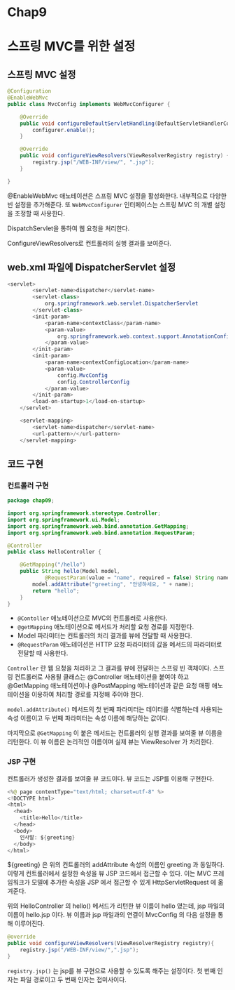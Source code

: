 # Chap9

# 스프링 MVC를 위한 설정

## 스프링 MVC 설정

```java
@Configuration
@EnableWebMvc
public class MvcConfig implements WebMvcConfigurer {

    @Override
    public void configureDefaultServletHandling(DefaultServletHandlerConfigurer configurer) {
        configurer.enable();
    }

    @Override
    public void configureViewResolvers(ViewResolverRegistry registry) {
        registry.jsp("/WEB-INF/view/", ".jsp");
    }

}
```

@EnableWebMvc 애노테이션은 스프링 MVC 설정을 활성화한다. 내부적으로 다양한 빈 설정을 추가해준다. 또 `WebMvcConfigurer` 인터페이스는 스프링 MVC 의 개별 설정을 조정할 때 사용한다.

DispatchServlet을 통하여 웹 요청을 처리한다.

ConfigureViewResolvers로 컨트롤러의 실행 결과를 보여준다.

## web.xml 파일에 DispatcherServlet 설정

```java
<servlet>
        <servlet-name>dispatcher</servlet-name>
        <servlet-class>
            org.springframework.web.servlet.DispatcherServlet
        </servlet-class>
        <init-param>
            <param-name>contextClass</param-name>
            <param-value>
                org.springframework.web.context.support.AnnotationConfigWebApplicationContext
            </param-value>
        </init-param>
        <init-param>
            <param-name>contextConfigLocation</param-name>
            <param-value>
                config.MvcConfig
                config.ControllerConfig
            </param-value>
        </init-param>
        <load-on-startup>1</load-on-startup>
    </servlet>

    <servlet-mapping>
        <servlet-name>dispatcher</servlet-name>
        <url-pattern>/</url-pattern>
    </servlet-mapping>
```

## 코드 구현

### 컨트롤러 구현

```java
package chap09;

import org.springframework.stereotype.Controller;
import org.springframework.ui.Model;
import org.springframework.web.bind.annotation.GetMapping;
import org.springframework.web.bind.annotation.RequestParam;

@Controller
public class HelloController {

	@GetMapping("/hello")
	public String hello(Model model,
			@RequestParam(value = "name", required = false) String name) {
		model.addAttribute("greeting", "안녕하세요, " + name);
		return "hello";
	}
}
```

- `@Contoller` 애노테이션으로 MVC의 컨트롤러로 사용한다.
- `@getMapping` 애노테이션으로 메서드가 처리할 요청 경로를 지정한다.
- Model 파라미터는 컨트롤러의 처리 결과를 뷰에 전달할 때 사용한다.
- `@RequestParam` 애노테이션은 HTTP 요청 파라미터의 값을 메서드의 파라미터로 전달할 때 사용한다.

`Controller` 란 웹 요청을 처리하고 그 결과를 뷰에 전달하는 스프링 빈 객체이다. 스프링 컨트롤러로 사용될 클래스는  @Controller 애노테이션을 붙여야 하고 @GetMapping 애노테이션이나 @PostMapping 애노테이션과 같은 요청 매핑 애노테이션을 이용하여 처리할 경로를 지정해 주어야 한다.

`model.addAttribute()`  메서드의 첫 번째 파라미터는 데이터를 식별하는데 사용되는 속성 이름이고 두 번째 파라미터는 속성 이름에 해당하는 값이다.

마지막으로 `@GetMapping` 이 붙은 메서드는 컨트롤러의 실행 결과를 보여줄 뷰 이름을 리턴한다. 이 뷰 이름은 논리적인 이름이며 실제 뷰는 ViewResolver 가 처리한다.

### JSP 구현

컨트롤러가 생성한 결과를 보여줄 뷰 코드이다. 뷰 코드는 JSP를 이용해 구현한다.

```java
<%@ page contentType="text/html; charset=utf-8" %>
<!DOCTYPE html>
<html>
  <head>
    <title>Hello</title>
  </head>
  <body>
    인사말: ${greeting}
  </body>
</html>
```

${greeting} 은 위의 컨트롤러의 addAttribute 속성의 이름인 greeting 과 동일하다.이렇게 컨트롤러에서 설정한 속성을 뷰 JSP 코드에서 접근할 수 있다. 이는 MVC 프레임워크가 모델에 추가한 속성을 JSP 에서 접근할 수 있게 HttpServletRequest 에 옮겨준다.

위의 HelloController 의 hello() 메서드가 리턴한 뷰 이름이 hello 였는데, jsp 파일의 이름이 hello.jsp 이다. 뷰 이름과 jsp 파일과의 연결이 MvcConfig 의 다음 설정을 통해 이루어진다.

```java
@override
public void configureViewResolvers(ViewResolverRegistry registry){
	registry.jsp("/WEB-INF/view/",".jsp");
}
```

`registry.jsp()` 는 jsp를 뷰 구현으로 사용할 수 있도록 해주는 설정이다. 첫 번째 인자는 파일 경로이고 두 번째 인자는 접미사이다.
